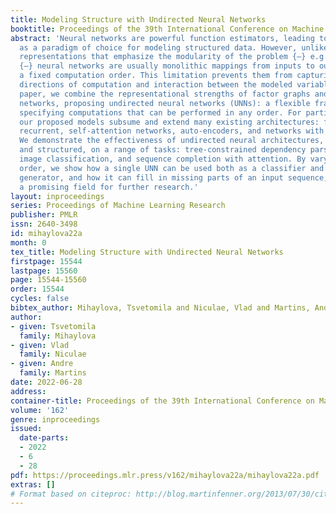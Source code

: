 ```yaml
---
title: Modeling Structure with Undirected Neural Networks
booktitle: Proceedings of the 39th International Conference on Machine Learning
abstract: 'Neural networks are powerful function estimators, leading to their status
  as a paradigm of choice for modeling structured data. However, unlike other structured
  representations that emphasize the modularity of the problem {–} e.g., factor graphs
  {–} neural networks are usually monolithic mappings from inputs to outputs, with
  a fixed computation order. This limitation prevents them from capturing different
  directions of computation and interaction between the modeled variables. In this
  paper, we combine the representational strengths of factor graphs and of neural
  networks, proposing undirected neural networks (UNNs): a flexible framework for
  specifying computations that can be performed in any order. For particular choices,
  our proposed models subsume and extend many existing architectures: feed-forward,
  recurrent, self-attention networks, auto-encoders, and networks with implicit layers.
  We demonstrate the effectiveness of undirected neural architectures, both unstructured
  and structured, on a range of tasks: tree-constrained dependency parsing, convolutional
  image classification, and sequence completion with attention. By varying the computation
  order, we show how a single UNN can be used both as a classifier and a prototype
  generator, and how it can fill in missing parts of an input sequence, making them
  a promising field for further research.'
layout: inproceedings
series: Proceedings of Machine Learning Research
publisher: PMLR
issn: 2640-3498
id: mihaylova22a
month: 0
tex_title: Modeling Structure with Undirected Neural Networks
firstpage: 15544
lastpage: 15560
page: 15544-15560
order: 15544
cycles: false
bibtex_author: Mihaylova, Tsvetomila and Niculae, Vlad and Martins, Andre
author:
- given: Tsvetomila
  family: Mihaylova
- given: Vlad
  family: Niculae
- given: Andre
  family: Martins
date: 2022-06-28
address:
container-title: Proceedings of the 39th International Conference on Machine Learning
volume: '162'
genre: inproceedings
issued:
  date-parts:
  - 2022
  - 6
  - 28
pdf: https://proceedings.mlr.press/v162/mihaylova22a/mihaylova22a.pdf
extras: []
# Format based on citeproc: http://blog.martinfenner.org/2013/07/30/citeproc-yaml-for-bibliographies/
---
```

